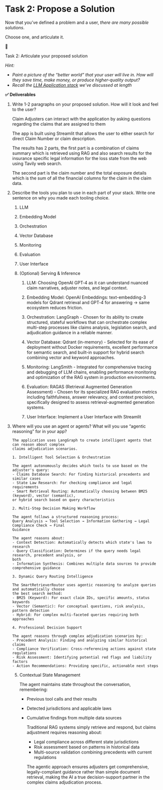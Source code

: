 # Task 2: Propose a Solution

Now that you’ve defined a problem and a user, *there are many possible solutions*.

Choose one, and articulate it.

<aside>
📝

Task 2: Articulate your proposed solution

*Hint:*  

- *Paint a picture of the “better world” that your user will live in.  How will they save time, make money, or produce higher-quality output?*
- *Recall the [LLM Application stack](https://a16z.com/emerging-architectures-for-llm-applications/) we’ve discussed at length*
</aside>

**✅ Deliverables**

1. Write 1-2 paragraphs on your proposed solution.  How will it look and feel to the user?

    Claim Adjusters can interact with the application by asking questions regarding the claims that are assigned to them 

    The app is built using Streamlit that allows the user to either search for direct Claim Number or claim description. 
    
    The results has 2 parts, the first part is a combination of claims summary which is retrieved using RAG and also search results for the insurance specific legal information for the loss state from the web using Tavily web search. 
    
    The second part is the claim number and the total exposure details which is the sum of all the financial columns for the claim in the claim data.


2. Describe the tools you plan to use in each part of your stack.  Write one sentence on why you made each tooling choice.
    1. LLM
    2. Embedding Model
    3. Orchestration
    4. Vector Database
    5. Monitoring
    6. Evaluation
    7. User Interface
    8. (Optional) Serving & Inference

        1. LLM: Choosing OpenAI GPT‑4 as it can understand nuanced claim narratives, adjuster notes, and legal context.

        2. Embedding Model: OpenAI Embeddings: text-embedding-3 models for Qdrant retrieval and GPT‑4 for answering → same ecosystem reduces friction.

        3. Orchestration: LangGraph - Chosen for its ability to create structured, stateful
        workflows that can orchestrate complex multi-step processes like claims analysis,
        legislation search, and adjudication guidance in a reliable manner.

        4. Vector Database: Qdrant (in-memory) - Selected for its ease of deployment without Docker
        requirements, excellent performance for semantic search, and built-in support for hybrid
        search combining vector and keyword approaches.

        5. Monitoring: LangSmith - Integrated for comprehensive tracing and debugging of LLM chains,
        enabling performance monitoring and optimization of the RAG system in production
        environments.

        6. Evaluation: RAGAS (Retrieval Augmented Generation Assessment) - Chosen for its
        specialized RAG evaluation metrics including faithfulness, answer relevancy, and context
        precision, specifically designed to assess retrieval-augmented generation systems.

        7. User Interface: Implement a User Interface with Streamlit 


 3. Where will you use an agent or agents?  What will you use “agentic reasoning” for in your app?

        The application uses LangGraph to create intelligent agents that can reason about complex
        claims adjudication scenarios.

        1. Intelligent Tool Selection & Orchestration

        The agent autonomously decides which tools to use based on the adjuster's query:
        - Claims Database Search: For finding historical precedents and similar cases
        - State Law Research: For checking compliance and legal requirements
        - Smart Retrieval Routing: Automatically choosing between BM25 (keyword), vector (semantic),
        or hybrid search based on query characteristics

        2. Multi-Step Decision Making Workflow

        The agent follows a structured reasoning process:
        Query Analysis → Tool Selection → Information Gathering → Legal Compliance Check → Final
        Guidance

        The agent reasons about:
        - Context Detection: Automatically detects which state's laws to research
        - Query Classification: Determines if the query needs legal research, precedent analysis, or
        both
        - Information Synthesis: Combines multiple data sources to provide comprehensive guidance

        3. Dynamic Query Routing Intelligence

        The SmartRetrieverRouter uses agentic reasoning to analyze queries and automatically choose
        the best search method:
        - BM25 (Keyword): For exact claim IDs, specific amounts, status keywords
        - Vector (Semantic): For conceptual questions, risk analysis, pattern detection
        - Hybrid: For complex multi-faceted queries requiring both approaches

        4. Professional Decision Support

        The agent reasons through complex adjudication scenarios by:
        - Precedent Analysis: Finding and analyzing similar historical claims
        - Compliance Verification: Cross-referencing actions against state regulations
        - Risk Assessment: Identifying potential red flags and liability factors
        - Action Recommendations: Providing specific, actionable next steps

     5. Contextual State Management

        The agent maintains state throughout the conversation, remembering:
        - Previous tool calls and their results
        - Detected jurisdictions and applicable laws
        - Cumulative findings from multiple data sources

            Traditional RAG systems simply retrieve and respond, but claims adjustment requires
            reasoning about:
            - Legal compliance across different state jurisdictions
            - Risk assessment based on patterns in historical data
            - Multi-source validation combining precedents with current regulations
        
            The agentic approach ensures adjusters get comprehensive, legally-compliant guidance rather 
            than simple document retrieval, making the AI a true decision-support partner in the complex
            claims adjudication process.